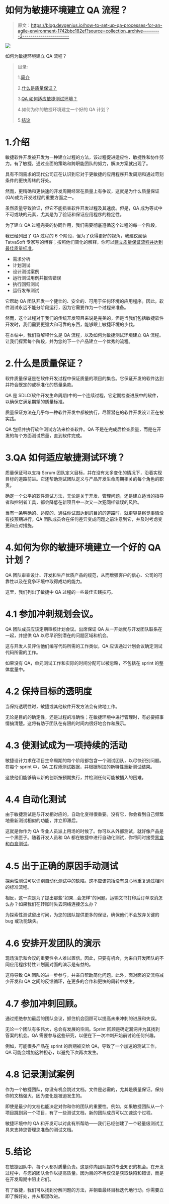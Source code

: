 # 如何为敏捷环境建立 QA 流程？

> 原文：<https://blog.devgenius.io/how-to-set-up-qa-processes-for-an-agile-environment-1742bbc182ef?source=collection_archive---------3----------------------->

![](img/03518bdcbb7ef54df2f028f7e4bf75ce.png)

如何为敏捷环境建立 QA 流程？

> 目录:
> 
> 1.[简介](#8eb0)
> 
> 2.[什么是质量保证？](#8897)
> 
> 3.[QA 如何适应敏捷测试环境？](#f71f)
> 
> 4.如何为你的敏捷环境建立一个好的 QA 计划？
> 
> 5.[结论](#c6d8)

# 1.介绍

敏捷软件开发被开发为一种建立过程的方法，该过程促进适应性、敏捷性和协作努力。有了敏捷，通过全面的策略和跨职能团队的努力，解决方案就出现了。

具有不同需求的现代公司正在认识到它对于更敏捷的应用程序开发周期和通过苛刻条件的更快周转的好处。

然而，更精确和更快速的开发周期经常在质量上有争议，这就是为什么质量保证(QA)成为开发过程的重要方面之一。

虽然质量导致验证，但它不能损害软件开发过程及其速度。但是，QA 成为等式中不可或缺的元素，尤其是为了验证和保证应用程序的稳定性。

为了建立 QA 过程完美的协同作用，我们需要彻底遵循这个过程的每一个阶段。

我已经列出了 QA 过程的 6 个阶段，但为了获得更好的视角，我建议阅读 TatvaSoft 专家写的博客；按照他们简化的解释，你可以[建立质量保证流程并达到最佳质量标准](https://www.tatvasoft.com/outsourcing/2021/06/how-to-setup-a-qa-process.html)。

*   需求分析
*   计划测试
*   设计测试案例
*   运行测试用例并报告错误
*   执行回归测试
*   运行发布测试

它帮助 QA 团队开发一个健壮的、安全的、可用于任何环境的应用程序。因此，软件测试永远不能分阶段运行，因为它需要作为一个过程来准备。

然而，这个过程对于我们的传统开发项目来说是完美的，但是当我们包括敏捷软件开发时，我们需要更强大和可靠的东西，能够跟上敏捷环境的步伐。

在本帖中，我们将解释什么是 QA 流程，以及如何为敏捷测试环境建立 QA 流程。让我们探索每个阶段，并为您的下一个产品建立一个优秀的流程。

# 2.什么是质量保证？

软件质量保证是在软件开发过程中保证质量的项目的集合。它保证开发的软件达到并符合既定的或标准化的质量条款。

QA 是 SDLC(软件开发生命周期)中的一个连续过程，它定期检查进展中的软件，以确保它满足期望的质量标准。

质量保证方法在几乎每一种软件开发中都被执行，尽管潜在的软件开发设计正在被实践。

QA 包括并执行软件测试方法来检查软件。QA 不是在完成后检查质量，而是在开发的每个方面测试质量，直到软件完成。

# 3.QA 如何适应敏捷测试环境？

质量保证可以支持 Scrum 团队定义目标，并在没有太多变化的情况下，沿着实现目标的道路前进。它还帮助测试团队定义与产品开发生命周期相关的每个角色的职责。

确定一个公平的软件测试方法，无论是关于开发、管理问题，还是建立适当的指导者和控制者工具，都会降低在新项目中一次又一次犯同样错误的风险。

当有一条明确的、适度的、通往你试图达到的目的的道路时，就更容易察觉事情没有按预期进行。QA 团队成员会在任何差异变成问题之前注意到它，并及时考虑变更和应对措施。

# 4.如何为你的敏捷环境建立一个好的 QA 计划？

QA 团队审查设计、开发和生产优质产品的规范，从而增强客户的信心、公司的可靠性以及在竞争环境中取得成功的能力。

这里，我们列出了敏捷中 QA 过程的一些最佳实践技巧。

# 4.1 参加冲刺规划会议。

QA 团队成员应该定期审核计划会议。出席保证 QA 从一开始就与开发团队联系在一起，并提供 QA 以尽早识别潜在的问题区域和机会。

这与开发人员评估他们编写代码所需的工作类似，QA 应该通过计划会议确定测试代码所需的工作。

如果没有 QA，单元测试工作和实际的时间分配可以被忽略，不包括在 sprint 的整体度量中。

# 4.2 保持目标的透明度

当保持透明性时，敏捷或其他软件开发方法会有效地工作。

无论是目的的确定性，还是过程的准确性；在敏捷环境中进行管理时，有必要把事情搞清楚。这将有助于团队在有限的时间内很好地合作和展示。

# 4.3 使测试成为一项持续的活动

敏捷设计力求在项目生命周期的每个阶段都包含一个测试团队，以尽快识别问题。在每个 sprint 中，QA 工程师测试数据，并根据附加的新特性重新测试结果。

这使他们能够确认新的创新按预期执行，并检测任何可能被插入的困难。

# 4.4 自动化测试

由于敏捷测试是与开发相对应的，自动化变得很重要。没有它，你会看到自己频繁地重新测试相似的功能，并立即滞后。

这就是你作为 QA 专业人员派上用场的时候了。你可以从外部测试，就好像产品是一个黑匣子。随着开发人员和 QA 都在敏捷中进行自动化测试，你将同时接受[黑盒和白盒测试](https://www.geeksforgeeks.org/differences-between-black-box-testing-vs-white-box-testing/)。

# 4.5 出于正确的原因手动测试

探索性测试可以识别自动化测试中的缺陷。这不应该包括没有良心地重复通过相同的标准流程。

相反，这一次是为了提出那些“如果…会怎样”的问题。运输文书打印后订单取消怎么办？如果我们在转账时失去网络连接怎么办？

为探索性测试留出时间，为您的团队提供更多的保证，确保他们不会放弃关键的 bug 或功能缺失。

# 4.6 安排开发团队的演示

现场演示和会议的重要性令人难以置信。因此，只要有机会，为来自开发团队的不同应用程序特性计划面对面的演示是有益的。

这将导致 QA 团队的进一步参与，并亲自帮助简化问题。此外，面对面的交流将减少开发和 QA 之间的反馈循环，在更多的合作和更快的周转中发生。

# 4.7 参加冲刺回顾。

通过拒绝参加最后的团队会议，抓住机会回顾可以提高未来冲刺的进展和失误。

无论一个团队有多伟大，总会有发展的空间。Sprint 回顾是确定漏洞并为其找到答案的机会。QA 需要参与这些研究，以便在下一次冲刺开始前讨论任何兴趣。

例如，可能很多产品在 sprint 的后期被交给 QA，导致了一个加速的测试工作。QA 可能会增加这种担心，以避免下次再次发生。

# 4.8 记录测试案例

作为一个敏捷团队，你没有机会跳过文档。文件是必需的，尤其是质量保证。保持你的文档强大，因为变化是被迫发生的。

即使是最少的文档也能决定对你和你的团队的重要性。例如，如果敏捷团队从一个项目跳到另一个项目，有了一些测试文档，新的团队成员可以加速这个过程。

敏捷环境中的 QA 和开发可以对此有所帮助——我们已经创建了一个轻量级测试工具来支持您管理您准备的测试文档。

# 5.结论

在敏捷团队中，每个人都对质量负责。这是你向团队提供专业知识的机会。在开发过程中，与您的团队合作以提高质量。因为目的不再仅仅是获取缺陷和错误，而是在开发周期中阻止它们。

有了敏捷，我们可以找到分解问题的方法，并朝着最终目标迭代地行动。你需要立即了解好处，并从那里改进。